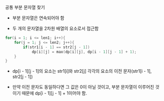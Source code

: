 공통 부분 문자열 찾기

- 부분 문자열은 연속되어야 함

- 두 개의 문자열을 2차원 배열의 요소로서 접근함

```c
for(i = 1; i <= len1; i++){
    for(j = 1; j <= len2; j++){
        if(str1[i - 1] == str2[j - 1])
            dp[i][j] = max(dp[i][j], dp[i - 1][j - 1] + 1);
    }
}
```

- dp[i - 1][j - 1]의 요소는 str1[i]와 str2[j] 각각의 요소의 이전 문자(str1[i - 1], str2[j - 1])

- 만약 이전 문자도 동일하다면 그 값은 0이 아닐 것이고, 부분 문자열이 이루어진 것이기 때문에 dp[i - 1][j - 1] + 1이어야 함.